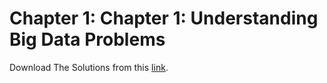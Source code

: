 # Chapter 1: Chapter 1: Understanding Big Data Problems

Download The Solutions from this [link](https://www.dropbox.com/s/javavlymh7ylfys/case-study-answers-ch1.pdf?dl=1).
